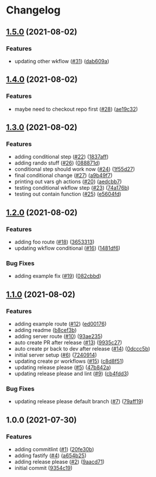 # Changelog

## [1.5.0](https://www.github.com/lancemccluskey/release-please-example/compare/v1.4.0...v1.5.0) (2021-08-02)


### Features

* updating other wkflow ([#31](https://www.github.com/lancemccluskey/release-please-example/issues/31)) ([dab609a](https://www.github.com/lancemccluskey/release-please-example/commit/dab609a09ad10cf79d28c8cc22a3474815c7d1c2))

## [1.4.0](https://www.github.com/lancemccluskey/release-please-example/compare/v1.3.0...v1.4.0) (2021-08-02)


### Features

* maybe need to checkout repo first ([#28](https://www.github.com/lancemccluskey/release-please-example/issues/28)) ([ae19c32](https://www.github.com/lancemccluskey/release-please-example/commit/ae19c325063f50d92b3832c38112c385beef464e))

## [1.3.0](https://www.github.com/lancemccluskey/release-please-example/compare/v1.2.0...v1.3.0) (2021-08-02)


### Features

* adding conditional step ([#22](https://www.github.com/lancemccluskey/release-please-example/issues/22)) ([1837aff](https://www.github.com/lancemccluskey/release-please-example/commit/1837aff18ae93c159b0cbdd8c9347b59c7001e1a))
* adding rando stuff ([#26](https://www.github.com/lancemccluskey/release-please-example/issues/26)) ([088871d](https://www.github.com/lancemccluskey/release-please-example/commit/088871daf6bfb4e8c53bd75f1aa85bdb311a0960))
* conditional step should work now ([#24](https://www.github.com/lancemccluskey/release-please-example/issues/24)) ([1f55d27](https://www.github.com/lancemccluskey/release-please-example/commit/1f55d27c5bc7f5868027505d7eddcb4bd6a4780c))
* final conditional change ([#27](https://www.github.com/lancemccluskey/release-please-example/issues/27)) ([a9b49f7](https://www.github.com/lancemccluskey/release-please-example/commit/a9b49f7e8384ab977b3b21b3049707f8b2f41d4c))
* printing out vars gh actions ([#20](https://www.github.com/lancemccluskey/release-please-example/issues/20)) ([aedcbb7](https://www.github.com/lancemccluskey/release-please-example/commit/aedcbb7535969d65dbf9f27296ee241591cbcdbe))
* testing conditional wkflow step ([#23](https://www.github.com/lancemccluskey/release-please-example/issues/23)) ([74a176b](https://www.github.com/lancemccluskey/release-please-example/commit/74a176bf0fec531897c5149ef24b889df988ccfb))
* testing out contain function ([#25](https://www.github.com/lancemccluskey/release-please-example/issues/25)) ([e5604fd](https://www.github.com/lancemccluskey/release-please-example/commit/e5604fd7dc8e53d622230f537e8344f0f6410e8b))

## [1.2.0](https://www.github.com/lancemccluskey/release-please-example/compare/v1.1.0...v1.2.0) (2021-08-02)


### Features

* adding foo route ([#18](https://www.github.com/lancemccluskey/release-please-example/issues/18)) ([3653313](https://www.github.com/lancemccluskey/release-please-example/commit/3653313ad976fa99a04049ae917747fd35278b03))
* updating wkflow conditional ([#16](https://www.github.com/lancemccluskey/release-please-example/issues/16)) ([1481df6](https://www.github.com/lancemccluskey/release-please-example/commit/1481df6be07c25e27de203595d51b0c963ef0a54))


### Bug Fixes

* adding example fix ([#19](https://www.github.com/lancemccluskey/release-please-example/issues/19)) ([082cbbd](https://www.github.com/lancemccluskey/release-please-example/commit/082cbbde565946886695c06c10edffd3a221a5cf))

## [1.1.0](https://www.github.com/lancemccluskey/release-please-example/compare/v1.0.0...v1.1.0) (2021-08-02)


### Features

* adding example route ([#12](https://www.github.com/lancemccluskey/release-please-example/issues/12)) ([ed00176](https://www.github.com/lancemccluskey/release-please-example/commit/ed001760390d862a7b02096f130fa40e8fd9191a))
* adding readme ([b8cef3b](https://www.github.com/lancemccluskey/release-please-example/commit/b8cef3b1822c7826577a8e192c191d5b5f435846))
* adding server route ([#10](https://www.github.com/lancemccluskey/release-please-example/issues/10)) ([93ae235](https://www.github.com/lancemccluskey/release-please-example/commit/93ae235e26e5ffb0c9f3351888e550986e4333ac))
* auto create PR after release ([#13](https://www.github.com/lancemccluskey/release-please-example/issues/13)) ([9935c27](https://www.github.com/lancemccluskey/release-please-example/commit/9935c2793c58a648cdc7092bd09af7be5eefa1f9))
* auto create pr back to dev after release ([#14](https://www.github.com/lancemccluskey/release-please-example/issues/14)) ([0dccc5b](https://www.github.com/lancemccluskey/release-please-example/commit/0dccc5b9ab15e90c413a5c466724b1ceedb08478))
* initial server setup ([#6](https://www.github.com/lancemccluskey/release-please-example/issues/6)) ([7240914](https://www.github.com/lancemccluskey/release-please-example/commit/72409143fbc4cd67fdbdb8cab50b2386ae7712fa))
* updating create pr workflows ([#15](https://www.github.com/lancemccluskey/release-please-example/issues/15)) ([c8d8f51](https://www.github.com/lancemccluskey/release-please-example/commit/c8d8f519dfae8f4993db2a5543443adf8f4b75c4))
* updating release please ([#5](https://www.github.com/lancemccluskey/release-please-example/issues/5)) ([47b842a](https://www.github.com/lancemccluskey/release-please-example/commit/47b842a866cf5d24c51caf54497831197c28f3c7))
* updating release please and lint ([#9](https://www.github.com/lancemccluskey/release-please-example/issues/9)) ([cb4fdd3](https://www.github.com/lancemccluskey/release-please-example/commit/cb4fdd33d898e5c942ea455809d5fd10cf79e68d))


### Bug Fixes

* updating release please default branch ([#7](https://www.github.com/lancemccluskey/release-please-example/issues/7)) ([79aff19](https://www.github.com/lancemccluskey/release-please-example/commit/79aff192dc84ce8155c0820e058164513212bac0))

## 1.0.0 (2021-07-30)


### Features

* adding commitlint ([#1](https://www.github.com/lancemccluskey/release-please-example/issues/1)) ([20fe30b](https://www.github.com/lancemccluskey/release-please-example/commit/20fe30bc9960751e0b15ca02f411645ab8f83a2e))
* adding fastify ([#4](https://www.github.com/lancemccluskey/release-please-example/issues/4)) ([a654b25](https://www.github.com/lancemccluskey/release-please-example/commit/a654b25c9860e8073f172d07a506c9dc209088b3))
* adding release please ([#2](https://www.github.com/lancemccluskey/release-please-example/issues/2)) ([9aacd71](https://www.github.com/lancemccluskey/release-please-example/commit/9aacd7152da99e4e5fae1b2ae51442e67f97d08e))
* initial commit ([9354c19](https://www.github.com/lancemccluskey/release-please-example/commit/9354c194f92651edb92bc2de381b0ce7b47590cd))
